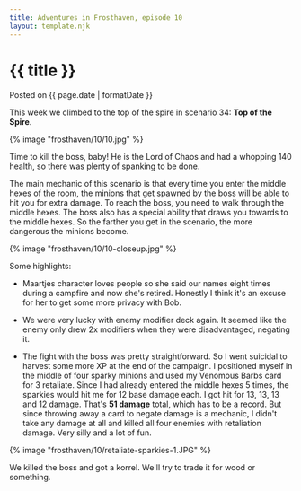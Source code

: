 ```yaml
---
title: Adventures in Frosthaven, episode 10
layout: template.njk
---
```


<div class="post-header">
    <h1 class="post-title">{{ title }}</h1>
    <p class="post-metadata">Posted on {{ page.date | formatDate }}</p>
</div>

This week we climbed to the top of the spire in scenario 34: **Top of the Spire**.

{% image "frosthaven/10/10.jpg" %}

Time to kill the boss, baby! He is the Lord of Chaos and had a whopping 140 health, so there was plenty of spanking to be done.

The main mechanic of this scenario is that every time you enter the middle hexes of the room, the minions that get spawned by the boss will be able to hit you for extra damage. To reach the boss, you need to walk through the middle hexes. The boss also has a special ability that draws you towards to the middle hexes. So the farther you get in the scenario, the more dangerous the minions become.

{% image "frosthaven/10/10-closeup.jpg" %}

Some highlights:

- Maartjes character loves people so she said our names eight times during a campfire and now she's retired. Honestly I think it's an excuse for her to get some more privacy with Bob.

- We were very lucky with enemy modifier deck again. It seemed like the enemy only drew 2x modifiers when they were disadvantaged, negating it.  

- The fight with the boss was pretty straightforward. So I went suicidal to harvest some more XP at the end of the campaign. I positioned myself in the middle of four sparky minions and used my Venomous Barbs card for 3 retaliate. Since I had already entered the middle hexes 5 times, the sparkies would hit me for 12 base damage each. I got hit for 13, 13, 13 and 12 damage. That's **51 damage** total, which has to be a record. But since throwing away a card to negate damage is a mechanic, I didn't take any damage at all and killed all four enemies with retaliation damage. Very silly and a lot of fun. 

{% image "frosthaven/10/retaliate-sparkies-1.JPG" %}

We killed the boss and got a korrel. We'll try to trade it for wood or something.
